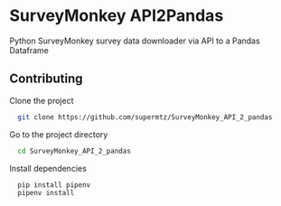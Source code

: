 # SurveyMonkey API2Pandas
Python SurveyMonkey survey data downloader via API to a Pandas Dataframe 

## Contributing
Clone the project

```bash
  git clone https://github.com/supermtz/SurveyMonkey_API_2_pandas
```

Go to the project directory

```bash
  cd SurveyMonkey_API_2_pandas
```

Install dependencies

```bash
  pip install pipenv
  pipenv install
```